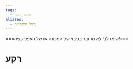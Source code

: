 ```yaml
---
tags:
  - שומר_הסף
aliases:
  - ניהול היתלויות
---
```

===שימו לב! לא מדובר בכיבוי של המכונה או של האפליקציה!===
# רקע
